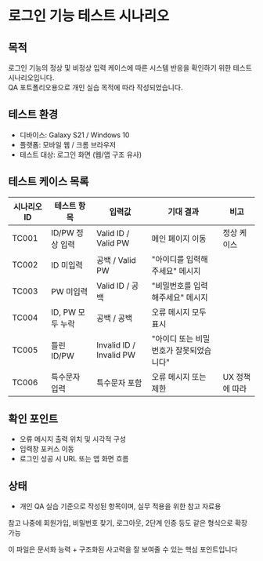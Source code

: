 # 로그인 기능 테스트 시나리오

## 목적
로그인 기능의 정상 및 비정상 입력 케이스에 따른 시스템 반응을 확인하기 위한 테스트 시나리오입니다.  
QA 포트폴리오용으로 개인 실습 목적에 따라 작성되었습니다.

## 테스트 환경
- 디바이스: Galaxy S21 / Windows 10
- 플랫폼: 모바일 웹 / 크롬 브라우저
- 테스트 대상: 로그인 화면 (웹/앱 구조 유사)

## 테스트 케이스 목록

| 시나리오 ID | 테스트 항목 | 입력값 | 기대 결과 | 비고 |
|-------------|--------------|--------|------------|------|
| TC001 | ID/PW 정상 입력 | Valid ID / Valid PW | 메인 페이지 이동 | 정상 케이스 |
| TC002 | ID 미입력 | 공백 / Valid PW | "아이디를 입력해주세요" 메시지 | |
| TC003 | PW 미입력 | Valid ID / 공백 | "비밀번호를 입력해주세요" 메시지 | |
| TC004 | ID, PW 모두 누락 | 공백 / 공백 | 오류 메시지 모두 표시 | |
| TC005 | 틀린 ID/PW | Invalid ID / Invalid PW | "아이디 또는 비밀번호가 잘못되었습니다" | |
| TC006 | 특수문자 입력 | 특수문자 포함 | 오류 메시지 또는 제한 | UX 정책에 따라 |

## 확인 포인트
- 오류 메시지 출력 위치 및 시각적 구성
- 입력창 포커스 이동
- 로그인 성공 시 URL 또는 앱 화면 흐름

## 상태
- 개인 QA 실습 기준으로 작성된 항목이며, 실무 적용을 위한 참고 자료용


참고
나중에 회원가입, 비밀번호 찾기, 로그아웃, 2단계 인증 등도 같은 형식으로 확장 가능

이 파일은 문서화 능력 + 구조화된 사고력을 잘 보여줄 수 있는 핵심 포인트입니다

